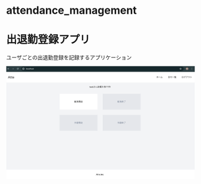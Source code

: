 # attendance_management
<h1>出退勤登録アプリ</h1>
<p>ユーザごとの出退勤登録を記録するアプリケーション</p>
<img src="/topscreen.png">